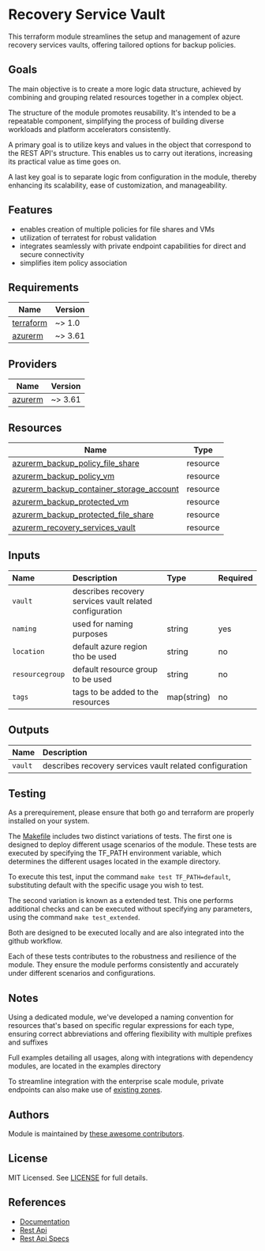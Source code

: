 # Recovery Service Vault

This terraform module streamlines the setup and management of azure recovery services vaults, offering tailored options for backup policies.

## Goals

The main objective is to create a more logic data structure, achieved by combining and grouping related resources together in a complex object.

The structure of the module promotes reusability. It's intended to be a repeatable component, simplifying the process of building diverse workloads and platform accelerators consistently.

A primary goal is to utilize keys and values in the object that correspond to the REST API's structure. This enables us to carry out iterations, increasing its practical value as time goes on.

A last key goal is to separate logic from configuration in the module, thereby enhancing its scalability, ease of customization, and manageability.

## Features

- enables creation of multiple policies for file shares and VMs
- utilization of terratest for robust validation
- integrates seamlessly with private endpoint capabilities for direct and secure connectivity
- simplifies item policy association

## Requirements

| Name | Version |
|------|---------|
| <a name="requirement_terraform"></a> [terraform](#requirement\_terraform) | ~> 1.0 |
| <a name="requirement_azurerm"></a> [azurerm](#requirement\_azurerm) | ~> 3.61 |

## Providers

| Name | Version |
|------|---------|
| <a name="provider_azurerm"></a> [azurerm](#provider\_azurerm) | ~> 3.61 |

## Resources

| Name | Type |
|------|------|
| [azurerm_backup_policy_file_share](https://registry.terraform.io/providers/hashicorp/azurerm/latest/docs/resources/backup_policy_file_share) | resource |
| [azurerm_backup_policy_vm](https://registry.terraform.io/providers/hashicorp/azurerm/latest/docs/resources/backup_policy_vm) | resource |
| [azurerm_backup_container_storage_account](https://registry.terraform.io/providers/hashicorp/azurerm/latest/docs/resources/backup_container_storage_account) | resource |
| [azurerm_backup_protected_vm](https://registry.terraform.io/providers/hashicorp/azurerm/latest/docs/resources/backup_protected_vm) | resource |
| [azurerm_backup_protected_file_share](https://registry.terraform.io/providers/hashicorp/azurerm/latest/docs/resources/backup_protected_file_share) | resource |
| [azurerm_recovery_services_vault](https://registry.terraform.io/providers/hashicorp/azurerm/latest/docs/resources/recovery_services_vault) | resource |

## Inputs

| Name | Description | Type | Required |
| :-- | :-- | :-- | :-- |
| `vault` | describes recovery services vault related configuration |
| `naming` | used for naming purposes | string | yes |
| `location` | default azure region tho be used | string | no |
| `resourcegroup` | default resource group to be used | string | no |
| `tags` | tags to be added to the resources | map(string) | no |

## Outputs

| Name | Description |
| :-- | :-- |
| `vault` | describes recovery services vault related configuration |

## Testing

As a prerequirement, please ensure that both go and terraform are properly installed on your system.

The [Makefile](Makefile) includes two distinct variations of tests. The first one is designed to deploy different usage scenarios of the module. These tests are executed by specifying the TF_PATH environment variable, which determines the different usages located in the example directory.

To execute this test, input the command ```make test TF_PATH=default```, substituting default with the specific usage you wish to test.

The second variation is known as a extended test. This one performs additional checks and can be executed without specifying any parameters, using the command ```make test_extended```.

Both are designed to be executed locally and are also integrated into the github workflow.

Each of these tests contributes to the robustness and resilience of the module. They ensure the module performs consistently and accurately under different scenarios and configurations.

## Notes

Using a dedicated module, we've developed a naming convention for resources that's based on specific regular expressions for each type, ensuring correct abbreviations and offering flexibility with multiple prefixes and suffixes

Full examples detailing all usages, along with integrations with dependency modules, are located in the examples directory

To streamline integration with the enterprise scale module, private endpoints can also make use of [existing zones](https://github.com/CloudNationHQ/terraform-azure-pdns/tree/main/examples/existing-zone).

## Authors

Module is maintained by [these awesome contributors](https://github.com/cloudnationhq/terraform-azure-rsv/graphs/contributors).

## License

MIT Licensed. See [LICENSE](https://github.com/cloudnationhq/terraform-azure-rsv/blob/main/LICENSE) for full details.

## References

- [Documentation](https://learn.microsoft.com/en-us/azure/backup/)
- [Rest Api](https://learn.microsoft.com/en-us/rest/api/recoveryservices/)
- [Rest Api Specs](https://github.com/Azure/azure-rest-api-specs/blob/1f449b5a17448f05ce1cd914f8ed75a0b568d130/specification/recoveryservicesbackup/resource-manager/Microsoft.RecoveryServices/stable/2023-02-01/bms.json)
